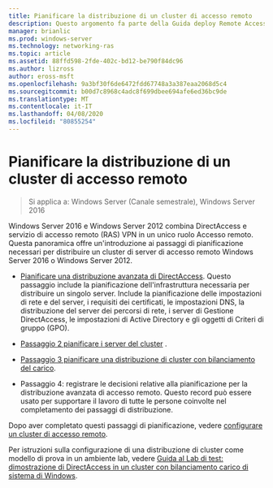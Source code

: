 ```yaml
---
title: Pianificare la distribuzione di un cluster di accesso remoto
description: Questo argomento fa parte della Guida deploy Remote Access in a cluster in Windows Server 2016.
manager: brianlic
ms.prod: windows-server
ms.technology: networking-ras
ms.topic: article
ms.assetid: 88ffd598-2fde-402c-bd12-be790f84dc96
ms.author: lizross
author: eross-msft
ms.openlocfilehash: 9a3bf30f6de6472fdd67748a3a387eaa2068d5c4
ms.sourcegitcommit: b00d7c8968c4adc8f699dbee694afe6ed36bc9de
ms.translationtype: MT
ms.contentlocale: it-IT
ms.lasthandoff: 04/08/2020
ms.locfileid: "80855254"
---
```

# <a name="plan-a-remote-access-cluster-deployment"></a>Pianificare la distribuzione di un cluster di accesso remoto

>Si applica a: Windows Server (Canale semestrale), Windows Server 2016

 Windows Server 2016 e Windows Server 2012 combina DirectAccess e servizio di accesso remoto (RAS) VPN in un unico ruolo Accesso remoto. Questa panoramica offre un'introduzione ai passaggi di pianificazione necessari per distribuire un cluster di server di accesso remoto Windows Server 2016 o Windows Server 2012.
  
-   [Pianificare una distribuzione avanzata di DirectAccess](../../../directaccess/single-server-advanced/Plan-an-Advanced-DirectAccess-Deployment.md). Questo passaggio include la pianificazione dell'infrastruttura necessaria per distribuire un singolo server. Include la pianificazione delle impostazioni di rete e del server, i requisiti dei certificati, le impostazioni DNS, la distribuzione del server dei percorsi di rete, i server di Gestione DirectAccess, le impostazioni di Active Directory e gli oggetti di Criteri di gruppo (GPO).  
  
-   [Passaggio 2 pianificare i server del cluster](Step-2-Plan-Cluster-Servers.md) .  
  
-   [Passaggio 3 pianificare una distribuzione di cluster con bilanciamento del carico](Step-3-Plan-a-Load-Balanced-Cluster-Deployment.md).  
  
-   Passaggio 4: registrare le decisioni relative alla pianificazione per la distribuzione avanzata di accesso remoto. Questo record può essere usato per supportare il lavoro di tutte le persone coinvolte nel completamento dei passaggi di distribuzione.  
  
Dopo aver completato questi passaggi di pianificazione, vedere [configurare un cluster di accesso remoto](../configure/Configure-a-Remote-Access-Cluster.md). 

Per istruzioni sulla configurazione di una distribuzione di cluster come modello di prova in un ambiente lab, vedere [Guida al Lab di test: dimostrazione di DirectAccess in un cluster con bilanciamento carico di sistema di Windows](../../../directaccess/tlg-cluster-nlb/Test-Lab-Guide-Demonstrate-DirectAccess-in-a-Cluster-with-Windows-NLB.md).  
  


